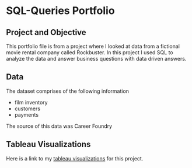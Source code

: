 # SQL-Queries Portfolio
## Project and Objective
This portfolio file is from a project where I looked at data from a fictional movie rental company called Rockbuster. In this project I used SQL to analyze the data and answer business questions with data driven answers.
## Data
The dataset comprises of the following information
* film inventory
* customers
* payments

The source of this data was Career Foundry
## Tableau Visualizations
Here is a link to my [tableau visualizations](https://public.tableau.com/app/profile/seanne.coates/viz/RockbusterPresentation_16701870709960/RockbusterPresentation?publish=yes) for this project.

